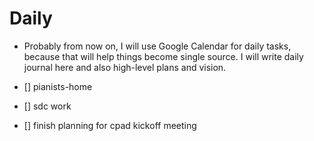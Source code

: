 # Daily

- Probably from now on, I will use Google Calendar for daily tasks, because that will help things become single source. I will write daily journal here and also high-level plans and vision.

- [] pianists-home
- [] sdc work
- [] finish planning for cpad kickoff meeting
